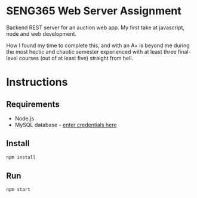 # SENG365 Web Server Assignment

Backend REST server for an auction web app. My first take at javascript, node and web development.

How I found my time to complete this, and with an A+ is beyond me during the most hectic and 
chaotic semester experienced with at least three final-level courses (out of at least five) straight from hell. 

# Instructions

## Requirements

* Node.js
* MySQL database - [enter credentials here](./config/db.js)

## Install

```bash
npm install
```

## Run

```bash
npm start
```
